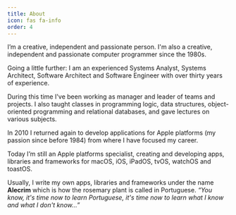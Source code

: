```yaml
---
title: About
icon: fas fa-info
order: 4
---
```


I’m a creative, independent and passionate person. I'm also a creative, independent and passionate computer programmer since the 1980s.

Going a little further: I am an experienced Systems Analyst, Systems Architect, Software Architect and Software Engineer with over thirty years of experience.

During this time I've been working as manager and leader of teams and projects. I also taught classes in programming logic, data structures, object-oriented programming and relational databases, and gave lectures on various subjects.

In 2010 I returned again to develop applications for Apple platforms (my passion since before 1984) from where I have focused my career.

Today I’m still an Apple platforms specialist, creating and developing apps, libraries and frameworks for macOS, iOS, iPadOS, tvOS, watchOS and toastOS.

Usually, I write my own apps, libraries and frameworks under the name **Alecrim** which is how the rosemary plant is called in Portuguese. *“You know, it's time now to learn Portuguese, it's time now to learn what I know and what I don't know…”*